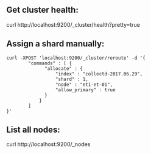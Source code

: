 Get cluster health:
-------------------

curl http://localhost:9200/_cluster/health?pretty=true


Assign a shard manually:
------------------------

```
curl -XPOST 'localhost:9200/_cluster/reroute' -d '{
        "commands" : [ {
              "allocate" : {
                  "index" : "collectd-2017.06.29",
                  "shard" : 1,
                  "node" : "et1-et-01",
                  "allow_primary" : true
              }
            }
        ]
}'
```

List all nodes:
---------------

curl http://localhost:9200/_nodes
